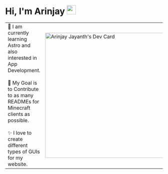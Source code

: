 # Hi, I'm Arinjay <img src="https://github.com/TheDudeThatCode/TheDudeThatCode/blob/master/Assets/Hi.gif" width="29px">
<table>
<tr>
  <td valign="center">
    🌱 I am currently learning Astro and also interested in App Development.<br><br>
    🎯 My Goal is to Contribute to as many READMEs for Minecraft clients as possible.<br><br>
    ✨ I love to create different types of GUIs for my website.<br>
<td >
  <a href="https://app.daily.dev/arinj"><img src="https://api.daily.dev/devcards/048c3447367747ef8d02c8bde938537e.png?r=9id" width="400" alt="Arinjay Jayanth's Dev Card"/></a>
  </td>

</tr>
</table>


<!--
**arinjayj1234/arinjayj1234** is a ✨ _special_ ✨ repository because its `README.md` (this file) appears on your GitHub profile.

Here are some ideas to get you started:

- 🔭 I’m currently working on ...
- 🌱 I’m currently learning ...
- 👯 I’m looking to collaborate on ...
- 🤔 I’m looking for help with ...
- 💬 Ask me about ...
- 📫 How to reach me: ...
- 😄 Pronouns: ...
- ⚡ Fun fact: ...
-->
